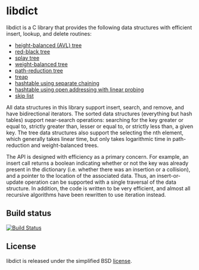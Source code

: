 # libdict

libdict is a C library that provides the following data structures with efficient insert, lookup, and delete routines:

* [height-balanced (AVL) tree](http://en.wikipedia.org/wiki/AVL_tree)
* [red-black tree](http://en.wikipedia.org/wiki/Red-black_tree)
* [splay tree](http://en.wikipedia.org/wiki/Splay_tree)
* [weight-balanced tree](https://en.wikipedia.org/wiki/Weight-balanced_tree)
* [path-reduction tree](https://cs.uwaterloo.ca/research/tr/1982/CS-82-07.pdf)
* [treap](http://en.wikipedia.org/wiki/Treap)
* [hashtable using separate chaining](http://en.wikipedia.org/wiki/Hashtable#Separate_chaining)
* [hashtable using open addressing with linear probing](http://en.wikipedia.org/wiki/Hashtable#Open_addressing)
* [skip list](https://en.wikipedia.org/wiki/Skip_list)

All data structures in this library support insert, search, and remove, and have bidirectional iterators. The sorted data structures (everything but hash tables) support near-search operations: searching for the key greater or equal to, strictly greater than, lesser or equal to, or strictly less than, a given key. The tree data structures also support the selecting the nth element, which generally takes linear time, but only takes logarithmic time in path-reduction and weight-balanced trees.

The API is designed with efficiency as a primary concern. For example, an insert call returns a boolean indicating whether or not the key was already present in the dictionary (i.e. whether there was an insertion or a collision), and a pointer to the location of the associated data. Thus, an insert-or-update operation can be supported with a single traversal of the data structure. In addition, the code is written to be very efficient, and almost all recursive algorithms have been rewritten to use iteration instead.

## Build status

[![Build Status](https://travis-ci.org/fmela/libdict.svg?branch=master)](https://travis-ci.org/fmela/libdict)

## License

libdict is released under the simplified BSD [license](LICENSE).

